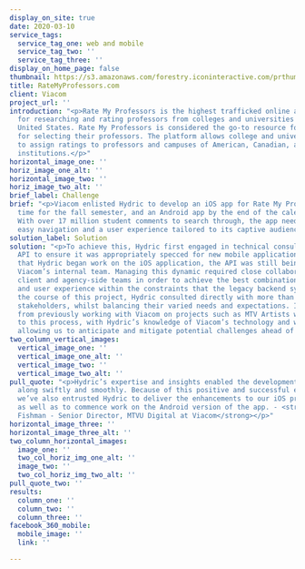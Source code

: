 ```yaml
---
display_on_site: true
date: 2020-03-10
service_tags:
  service_tag_one: web and mobile
  service_tag_two: ''
  service_tag_three: ''
display_on_home_page: false
thumbnail: https://s3.amazonaws.com/forestry.iconinteractive.com/prthumb.jpg
title: RateMyProfessors.com
client: Viacom
project_url: ''
introduction: "<p>Rate My Professors is the highest trafficked online and mobile destination
  for researching and rating professors from colleges and universities across the
  United States. Rate My Professors is considered the go-to resource for students
  for selecting their professors. The platform allows college and university students
  to assign ratings to professors and campuses of American, Canadian, and United Kingdom
  institutions.</p>"
horizontal_image_one: ''
horiz_image_one_alt: ''
horizontal_image_two: ''
horiz_image_two_alt: ''
brief_label: Challenge
brief: "<p>Viacom enlisted Hydric to develop an iOS app for Rate My Professors in
  time for the fall semester, and an Android app by the end of the calendar year.
  With over 17 million student comments to search through, the app needed to enable
  easy navigation and a user experience tailored to its captive audience.</p>"
solution_label: Solution
solution: "<p>To achieve this, Hydric first engaged in technical consultancy on the
  API to ensure it was appropriately specced for new mobile applications. At the time
  that Hydric began work on the iOS application, the API was still being built by
  Viacom’s internal team. Managing this dynamic required close collaboration between
  client and agency-side teams in order to achieve the best combination of features
  and user experience within the constraints that the legacy backend systems presented.</p><p>Over
  the course of this project, Hydric consulted directly with more than a dozen Viacom
  stakeholders, whilst balancing their varied needs and expectations. Insights gained
  from previously working with Viacom on projects such as MTV Artists was invaluable
  to this process, with Hydric’s knowledge of Viacom’s technology and working style
  allowing us to anticipate and mitigate potential challenges ahead of time.</p><p></p>"
two_column_vertical_images:
  vertical_image_one: ''
  vertical_image_one_alt: ''
  vertical_image_two: ''
  vertical_image_two_alt: ''
pull_quote: "<p>Hydric’s expertise and insights enabled the development cycle to move
  along swiftly and smoothly. Because of this positive and successful experience,
  we’ve also entrusted Hydric to deliver the enhancements to our iOS product roadmap,
  as well as to commence work on the Android version of the app. - <strong>Jonathan
  Fishman - Senior Director, MTVU Digital at Viacom</strong></p>"
horizontal_image_three: ''
horizontal_image_three_alt: ''
two_column_horizontal_images:
  image_one: ''
  two_col_horiz_img_one_alt: ''
  image_two: ''
  two_col_horiz_img_two_alt: ''
pull_quote_two: ''
results:
  column_one: ''
  column_two: ''
  column_three: ''
facebook_360_mobile:
  mobile_image: ''
  link: ''

---
```

